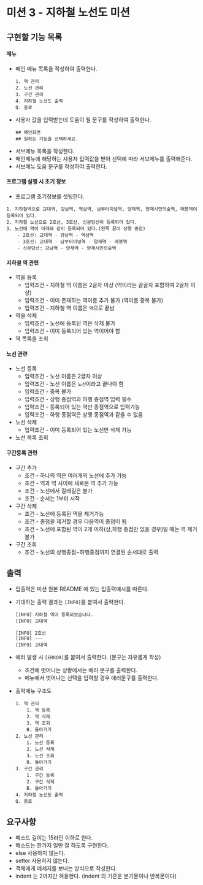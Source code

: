 # 미션 3 - 지하철 노선도 미션

## 구현할 기능 목록

#### 메뉴
- 메인 메뉴 목록을 작성하여 출력한다.
    ```
  1. 역 관리
  2. 노선 관리
  3. 구간 관리
  4. 지하철 노선도 출력
  Q. 종료
  ```
- 사용자 값을 입력받는데 도움이 될 문구를 작성하여 출력한다. 
    ```
  ## 메인화면
  ## 원하는 기능을 선택하세요.
  ```
- 서브메뉴 목록을 작성한다.
- 메인메뉴에 해당하는 사용자 입력값을 받아 선택에 따라 서브메뉴를 출력해준다.
- 서브메뉴 도움 문구를 작성하여 출력한다.

#### 프로그램 실행 시 초기 정보

- 프로그램 초기정보를 셋팅한다.
```
1. 지하철역으로 교대역, 강남역, 역삼역, 남부터미널역, 양재역, 양재시민의숲역, 매봉역이 등록되어 있다.
2. 지하철 노선으로 2호선, 3호선, 신분당선이 등록되어 있다.
3. 노선에 역이 아래와 같이 등록되어 있다.(왼쪽 끝이 상행 종점)
    - 2호선: 교대역 - 강남역 - 역삼역
    - 3호선: 교대역 - 남부터미널역 - 양재역 - 매봉역
    - 신분당선: 강남역 - 양재역 - 양재시민의숲역
```


#### 지하철 역 관련

- 역을 등록   
    - 입력조건 - 지하철 역 이름은 2글자 이상 (역이라는 끝글자 포함하여 2글자 이상)
    - 입력조건 - 이미 존재하는 역이름 추가 불가 (역이름 중복 불가)
    - 입력조건 - 지하철 역 이름은 `역`으로 끝남
- 역을 삭제    
    - 입력조건 - 노선에 등록된 역은 삭제 불가
    - 입력조건 - 이미 등록되어 있는 역이어야 함
- 역 목록을 조회

#### 노선 관련

- 노선 등록
    - 입력조건 - 노선 이름은 2글자 이상
    - 입력조건 - 노선 이름은 `노선`이라고 끝나야 함
    - 입력조건 - 중복 불가
    - 입력조건 - 상행 종점역과 하행 종점역 입력 필수
    - 입력조건 - 등록되어 있는 역만 종점역으로 입력가능
    - 입력조건 - 하행 종점역은 상행 종점역과 같을 수 없음
- 노선 삭제
    - 입력조건 - 이미 등록되어 있는 노선만 삭제 가능
- 노선 목록 조회

#### 구간등록 관련

- 구간 추가
    - 조건 - 하나의 역은 여러개의 노선에 추가 가능
    - 조건 - 역과 역 사이에 새로운 역 추가 가능
    - 조건 - 노선에서 갈래길은 불가
    - 조건 - 순서는 1부터 시작
- 구간 삭제
    - 조건 - 노선에 등록된 역을 제거가능
    - 조건 - 종점을 제거할 경우 다음역이 종점이 됨
    - 조건 - 노선에 포함된 역이 2개 이하(상,하행 종점만 있을 경우)일 때는 역 제거 불가
- 구간 조회
    - 조건 - 노선의 상행종점~하행종점까지 연결된 순서대로 출력


## 출력

- 입출력은 미션 원본 README 에 있는 입출력예시를 따른다.
- 기대하는 출력 결과는 `[INFO]`를 붙여서 출력한다.
    ```
  [INFO] 지하철 역이 등록되었습니다.
  [INFO] 교대역
   
  [INFO] 2호선
  [INFO] ---
  [INFO] 교대역
  ```
- 에러 발생 시 `[ERROR]`를 붙여서 출력한다. (문구는 자유롭게 작성)
    - 조건에 벗어나는 상황에서는 에러 문구를 출력한다.
    - 메뉴에서 벗어나는 선택을 입력할 경우 에러문구를 출력한다.
    
- 출력메뉴 구조도
    ```
  1. 역 관리
        1. 역 등록
        2. 역 삭제
        3. 역 조회
        B. 돌아가기
  2. 노선 관리
        1. 노선 등록
        2. 노선 삭제
        3. 노선 조회
        B. 돌아가기
  3. 구간 관리
        1. 구간 등록
        2. 구간 삭제
        B. 돌아가기
  4. 지하철 노선도 출력
  Q. 종료
  ```
  
## 요구사항

- 메소드 길이는 15라인 이하로 한다.
- 메소드는 한가지 일만 잘 하도록 구현한다.
- else 사용하지 않는다.
- setter 사용하지 않는다.
- 객체에게 메세지를 보내는 방식으로 작성한다.
- indent 는 2까지만 혀용한다. (indent 의 기준운 분기문이나 반복문이다)